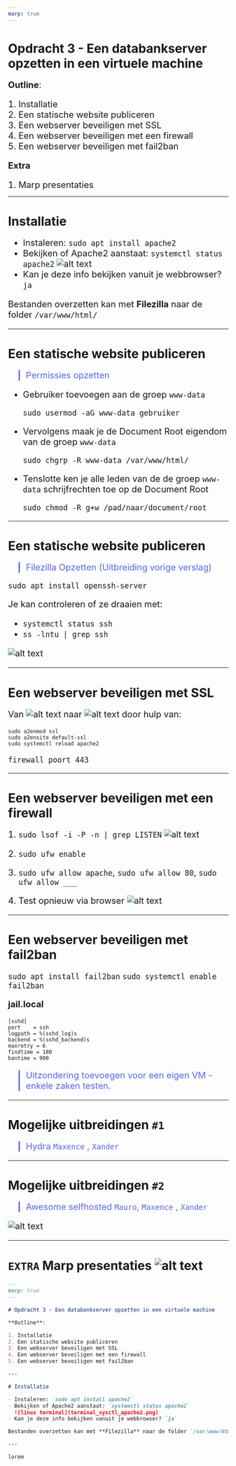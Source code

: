 ```yaml
---
marp: true
---
```


<style>
    p, ul, li {font-size: 20px;}
    a{color:grey; text-decoration:underline;}
    a:hover{color:#eee;}
    section{justify-content:flex-start;}blockquote{
      color: #5865f2;
      border-left: 0.25em solid #5865f2;
   }
</style>

# Opdracht 3 - Een databankserver opzetten in een virtuele machine

**Outline**:

1. Installatie
2. Een statische website publiceren
3. Een webserver beveiligen met SSL
4. Een webserver beveiligen met een firewall
5. Een webserver beveiligen met fail2ban

**Extra**

1. Marp presentaties

---

# Installatie

- Instaleren: `sudo apt install apache2`
- Bekijken of Apache2 aanstaat: `systemctl status apache2`
  ![alt text](image-2.png)
- Kan je deze info bekijken vanuit je webbrowser? `ja`

Bestanden overzetten kan met **Filezilla** naar de folder `/var/www/html/`

---

# Een statische website publiceren

> Permissies opzetten

- Gebruiker toevoegen aan de groep `www-data`
  ```
  sudo usermod -aG www-data gebruiker
  ```
- Vervolgens maak je de Document Root eigendom van de groep `www-data`
  ```
  sudo chgrp -R www-data /var/www/html/
  ```
- Tenslotte ken je alle leden van de de groep `www-data` schrijfrechten toe op de Document Root
  ```
  sudo chmod -R g+w /pad/naar/document/root
  ```

---

# Een statische website publiceren

> Filezilla Opzetten (Uitbreiding vorige verslag)

`sudo apt install openssh-server`

Je kan controleren of ze draaien met:

- `systemctl status ssh`
- `ss -lntu | grep ssh`

![alt text](<sftp___sera@192.168.56.20 - FileZilla 11_03_2024 14_09_40.png>)

---

# Een webserver beveiligen met SSL

Van ![alt text](image-4.png) naar ![alt text](image-6.png) door hulp van:

```
sudo a2enmod ssl
sudo a2ensite default-ssl
sudo systemctl reload apache2
```

`firewall poort 443`

---

# Een webserver beveiligen met een firewall

1. `sudo lsof -i -P -n | grep LISTEN`
   ![alt text](image-7.png)

2. `sudo ufw enable`
3. `sudo ufw allow apache`, `sudo ufw allow 80`, `sudo ufw allow ___`
4. Test opnieuw via browser
   ![alt text](image-6.png)

---

# Een webserver beveiligen met fail2ban

`sudo apt install fail2ban`
`sudo systemctl enable fail2ban`

**jail.local**

```
[sshd]
port    = ssh
logpath = %(sshd_log)s
backend = %(sshd_backend)s
maxretry = 6
findtime = 180
bantime = 900
```

> Uitzondering toevoegen voor een eigen VM - enkele zaken testen.

---

# Mogelijke uitbreidingen `#1`

> Hydra
> `Maxence` , `Xander`

---

# Mogelijke uitbreidingen `#2`

> Awesome selfhosted
> `Mauro`, `Maxence` , `Xander`

![alt text](image.png)

---

# `EXTRA` Marp presentaties ![alt text](image-1.png)

```md
---
marp: true
---

# Opdracht 3 - Een databankserver opzetten in een virtuele machine

**Outline**:

1. Installatie
2. Een statische website publiceren
3. Een webserver beveiligen met SSL
4. Een webserver beveiligen met een firewall
5. Een webserver beveiligen met fail2ban

---

# Installatie

- Instaleren: `sudo apt install apache2`
- Bekijken of Apache2 aanstaat: `systemctl status apache2`
  ![linux terminal](terminal_sysctl_apache2.png)
- Kan je deze info bekijken vanuit je webbrowser? `ja`

Bestanden overzetten kan met **Filezilla** naar de folder `/var/www/html/`

---

lorem
```
